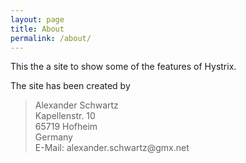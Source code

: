 ```yaml
---
layout: page
title: About
permalink: /about/
---
```


This the a site to show some of the features of Hystrix. 

The site has been created by 

<blockquote>
Alexander Schwartz<br />
Kapellenstr. 10<br />
65719 Hofheim <br />
Germany<br />
E-Mail: alexander.schwartz@gmx.net
</blockquote>

